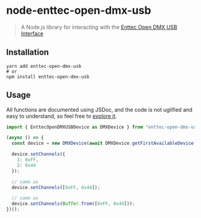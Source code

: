 # node-enttec-open-dmx-usb
> A Node.js library for interacting with the
> [Enttec Open DMX USB Interface](https://www.enttec.co.uk/en/product/controls/dmx-usb-interfaces/open-dmx-usb/)

## Installation
```shell script
yarn add enttec-open-dmx-usb
# or
npm install enttec-open-dmx-usb
```

## Usage
All functions are documented using JSDoc, and the code is not uglified and easy to understand, so feel free to [explore it](src/index.ts).

```js
import { EnttecOpenDMXUSBDevice as DMXDevice } from "enttec-open-dmx-usb";

(async () => {
  const device = new DMXDevice(await DMXDevice.getFirstAvailableDevice());

  device.setChannels({
    1: 0xFF,
    2: 0x44
  });

  // same as
  device.setChannels([0xFF, 0x44]);

  // same as
  device.setChannels(Buffer.from([0xFF, 0x44]));
})();
```
